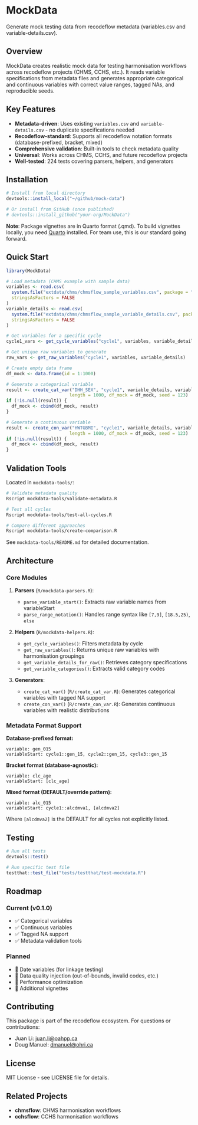 # MockData

Generate mock testing data from recodeflow metadata (variables.csv and variable-details.csv).

## Overview

MockData creates realistic mock data for testing harmonisation workflows across recodeflow projects (CHMS, CCHS, etc.). It reads variable specifications from metadata files and generates appropriate categorical and continuous variables with correct value ranges, tagged NAs, and reproducible seeds.

## Key Features

- **Metadata-driven**: Uses existing `variables.csv` and `variable-details.csv` - no duplicate specifications needed
- **Recodeflow-standard**: Supports all recodeflow notation formats (database-prefixed, bracket, mixed)
- **Comprehensive validation**: Built-in tools to check metadata quality
- **Universal**: Works across CHMS, CCHS, and future recodeflow projects
- **Well-tested**: 224 tests covering parsers, helpers, and generators

## Installation

```r
# Install from local directory
devtools::install_local("~/github/mock-data")

# Or install from GitHub (once published)
# devtools::install_github("your-org/MockData")
```

**Note**: Package vignettes are in Quarto format (.qmd). To build vignettes locally, you need [Quarto](https://quarto.org/) installed. For team use, this is our standard going forward.

## Quick Start

```r
library(MockData)

# Load metadata (CHMS example with sample data)
variables <- read.csv(
  system.file("extdata/chms/chmsflow_sample_variables.csv", package = "MockData"),
  stringsAsFactors = FALSE
)
variable_details <- read.csv(
  system.file("extdata/chms/chmsflow_sample_variable_details.csv", package = "MockData"),
  stringsAsFactors = FALSE
)

# Get variables for a specific cycle
cycle1_vars <- get_cycle_variables("cycle1", variables, variable_details)

# Get unique raw variables to generate
raw_vars <- get_raw_variables("cycle1", variables, variable_details)

# Create empty data frame
df_mock <- data.frame(id = 1:1000)

# Generate a categorical variable
result <- create_cat_var("DHH_SEX", "cycle1", variable_details, variables,
                        length = 1000, df_mock = df_mock, seed = 123)
if (!is.null(result)) {
  df_mock <- cbind(df_mock, result)
}

# Generate a continuous variable
result <- create_con_var("HWTGBMI", "cycle1", variable_details, variables,
                        length = 1000, df_mock = df_mock, seed = 123)
if (!is.null(result)) {
  df_mock <- cbind(df_mock, result)
}
```

## Validation Tools

Located in `mockdata-tools/`:

```bash
# Validate metadata quality
Rscript mockdata-tools/validate-metadata.R

# Test all cycles
Rscript mockdata-tools/test-all-cycles.R

# Compare different approaches
Rscript mockdata-tools/create-comparison.R
```

See `mockdata-tools/README.md` for detailed documentation.

## Architecture

### Core Modules

1. **Parsers** (`R/mockdata-parsers.R`):
   - `parse_variable_start()`: Extracts raw variable names from variableStart
   - `parse_range_notation()`: Handles range syntax like `[7,9]`, `[18.5,25)`, `else`

2. **Helpers** (`R/mockdata-helpers.R`):
   - `get_cycle_variables()`: Filters metadata by cycle
   - `get_raw_variables()`: Returns unique raw variables with harmonisation groupings
   - `get_variable_details_for_raw()`: Retrieves category specifications
   - `get_variable_categories()`: Extracts valid category codes

3. **Generators**:
   - `create_cat_var()` (`R/create_cat_var.R`): Generates categorical variables with tagged NA support
   - `create_con_var()` (`R/create_con_var.R`): Generates continuous variables with realistic distributions

### Metadata Format Support

**Database-prefixed format:**
```
variable: gen_015
variableStart: cycle1::gen_15, cycle2::gen_15, cycle3::gen_15
```

**Bracket format (database-agnostic):**
```
variable: clc_age
variableStart: [clc_age]
```

**Mixed format (DEFAULT/override pattern):**
```
variable: alc_015
variableStart: cycle1::alcdmva1, [alcdmva2]
```
Where `[alcdmva2]` is the DEFAULT for all cycles not explicitly listed.

## Testing

```r
# Run all tests
devtools::test()

# Run specific test file
testthat::test_file("tests/testthat/test-mockdata.R")
```

## Roadmap

### Current (v0.1.0)
- ✅ Categorical variables
- ✅ Continuous variables
- ✅ Tagged NA support
- ✅ Metadata validation tools

### Planned
- 📅 Date variables (for linkage testing)
- 📅 Data quality injection (out-of-bounds, invalid codes, etc.)
- 📅 Performance optimization
- 📅 Additional vignettes

## Contributing

This package is part of the recodeflow ecosystem. For questions or contributions:
- Juan Li: juan.li@oahpp.ca
- Doug Manuel: dmanuel@ohri.ca

## License

MIT License - see LICENSE file for details.

## Related Projects

- **chmsflow**: CHMS harmonisation workflows
- **cchsflow**: CCHS harmonisation workflows

